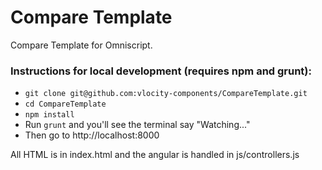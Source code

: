 # Compare Template

Compare Template for Omniscript.

### Instructions for local development (requires npm and grunt):

- `git clone git@github.com:vlocity-components/CompareTemplate.git`
- `cd CompareTemplate`
- `npm install`
- Run `grunt` and you'll see the terminal say "Watching..."
- Then go to http://localhost:8000

All HTML is in index.html and the angular is handled in js/controllers.js
